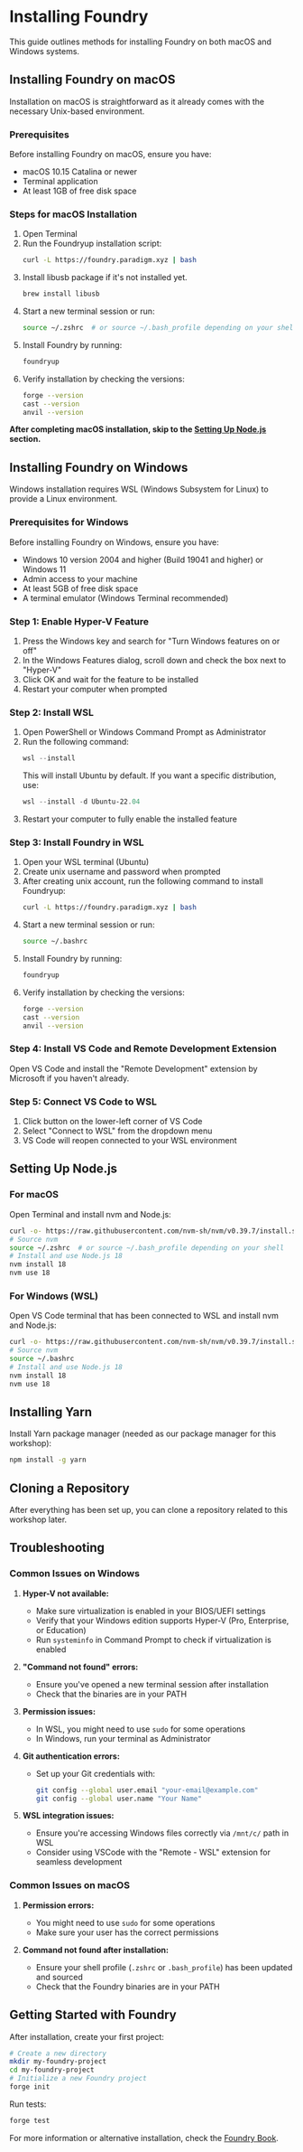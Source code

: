 # Installing Foundry

This guide outlines methods for installing Foundry on both macOS and Windows systems.

## Installing Foundry on macOS

Installation on macOS is straightforward as it already comes with the necessary Unix-based environment.

### Prerequisites

Before installing Foundry on macOS, ensure you have:
- macOS 10.15 Catalina or newer
- Terminal application
- At least 1GB of free disk space

### Steps for macOS Installation

1. Open Terminal
2. Run the Foundryup installation script:
   ```bash
   curl -L https://foundry.paradigm.xyz | bash
   ```
3. Install libusb package if it's not installed yet.
   ```bash
   brew install libusb
   ```
4. Start a new terminal session or run:
   ```bash
   source ~/.zshrc  # or source ~/.bash_profile depending on your shell
   ```
5. Install Foundry by running:
   ```bash
   foundryup
   ```
6. Verify installation by checking the versions:
   ```bash
   forge --version
   cast --version
   anvil --version
   ```

**After completing macOS installation, skip to the [Setting Up Node.js](#setting-up-nodejs) section.**

## Installing Foundry on Windows

Windows installation requires WSL (Windows Subsystem for Linux) to provide a Linux environment.

### Prerequisites for Windows

Before installing Foundry on Windows, ensure you have:
- Windows 10 version 2004 and higher (Build 19041 and higher) or Windows 11
- Admin access to your machine
- At least 5GB of free disk space
- A terminal emulator (Windows Terminal recommended)

### Step 1: Enable Hyper-V Feature

1. Press the Windows key and search for "Turn Windows features on or off"
2. In the Windows Features dialog, scroll down and check the box next to "Hyper-V"
3. Click OK and wait for the feature to be installed
5. Restart your computer when prompted

### Step 2: Install WSL

1. Open PowerShell or Windows Command Prompt as Administrator
2. Run the following command:
   ```powershell
   wsl --install
   ```
   This will install Ubuntu by default. If you want a specific distribution, use:
   ```powershell
   wsl --install -d Ubuntu-22.04
   ```
3. Restart your computer to fully enable the installed feature

### Step 3: Install Foundry in WSL

1. Open your WSL terminal (Ubuntu)
2. Create unix username and password when prompted
3. After creating unix account, run the following command to install Foundryup:
   ```bash
   curl -L https://foundry.paradigm.xyz | bash
   ```
4. Start a new terminal session or run:
   ```bash
   source ~/.bashrc
   ```
5. Install Foundry by running:
   ```bash
   foundryup
   ```
6. Verify installation by checking the versions:
   ```bash
   forge --version
   cast --version
   anvil --version
   ```

### Step 4: Install VS Code and Remote Development Extension

Open VS Code and install the "Remote Development" extension by Microsoft if you haven't already.

### Step 5: Connect VS Code to WSL

1. Click button on the lower-left corner of VS Code
2. Select "Connect to WSL" from the dropdown menu
3. VS Code will reopen connected to your WSL environment

## Setting Up Node.js

<a name="setting-up-nodejs"></a>

### For macOS

Open Terminal and install nvm and Node.js:
```bash
curl -o- https://raw.githubusercontent.com/nvm-sh/nvm/v0.39.7/install.sh | bash
# Source nvm
source ~/.zshrc  # or source ~/.bash_profile depending on your shell
# Install and use Node.js 18
nvm install 18
nvm use 18
```

### For Windows (WSL)

Open VS Code terminal that has been connected to WSL and install nvm and Node.js:
```bash
curl -o- https://raw.githubusercontent.com/nvm-sh/nvm/v0.39.7/install.sh | bash
# Source nvm
source ~/.bashrc
# Install and use Node.js 18
nvm install 18
nvm use 18
```

## Installing Yarn

Install Yarn package manager (needed as our package manager for this workshop):

```bash
npm install -g yarn
```

## Cloning a Repository

After everything has been set up, you can clone a repository related to this workshop later.

## Troubleshooting

### Common Issues on Windows

1. **Hyper-V not available:**
   - Make sure virtualization is enabled in your BIOS/UEFI settings
   - Verify that your Windows edition supports Hyper-V (Pro, Enterprise, or Education)
   - Run `systeminfo` in Command Prompt to check if virtualization is enabled

2. **"Command not found" errors:**
   - Ensure you've opened a new terminal session after installation
   - Check that the binaries are in your PATH

3. **Permission issues:**
   - In WSL, you might need to use `sudo` for some operations
   - In Windows, run your terminal as Administrator

4. **Git authentication errors:**
   - Set up your Git credentials with:
     ```bash
     git config --global user.email "your-email@example.com"
     git config --global user.name "Your Name"
     ```

5. **WSL integration issues:**
   - Ensure you're accessing Windows files correctly via `/mnt/c/` path in WSL
   - Consider using VSCode with the "Remote - WSL" extension for seamless development

### Common Issues on macOS

1. **Permission errors:**
   - You might need to use `sudo` for some operations
   - Make sure your user has the correct permissions

2. **Command not found after installation:**
   - Ensure your shell profile (`.zshrc` or `.bash_profile`) has been updated and sourced
   - Check that the Foundry binaries are in your PATH

## Getting Started with Foundry

After installation, create your first project:
```bash
# Create a new directory
mkdir my-foundry-project
cd my-foundry-project
# Initialize a new Foundry project
forge init
```

Run tests:
```bash
forge test
```

For more information or alternative installation, check the [Foundry Book](https://book.getfoundry.sh/).
